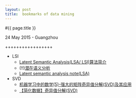 ```yaml
---
layout: post
title:  bookmarks of data mining
---
```


#{{ page.title }}  
<p class="meta">24 May 2015 - Guangzhou</p> 
+++++++++++++++++
<br>

* LSI
    + [Latent Semantic Analysis(LSA/ LSI)算法简介](http://www.cnblogs.com/kemaswill/archive/2013/04/17/3022100.html "LSI")
    + (!!)[潜在语义分析](http://san-yun.iteye.com/blog/2052917 "LSI")
    + [Latent semantic analysis note(LSA) ](http://blog.csdn.net/wangran51/article/details/7408406 "LSI")
* SVD
    + [机器学习中的数学(5)-强大的矩阵奇异值分解(SVD)及其应用](http://www.cnblogs.com/LeftNotEasy/archive/2011/01/19/svd-and-applications.html "SVD")
    + [【简化数据】奇异值分解(SVD)](http://blog.csdn.net/u012162613/article/details/42214205 "SVD")
